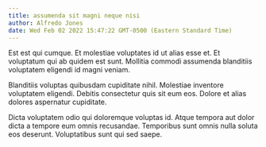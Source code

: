 ```yaml
---
title: assumenda sit magni neque nisi
author: Alfredo Jones
date: Wed Feb 02 2022 15:47:22 GMT-0500 (Eastern Standard Time)
---
```

Est est qui cumque. Et molestiae voluptates id ut alias esse et. Et voluptatum qui ab quidem est sunt. Mollitia commodi assumenda blanditiis voluptatem eligendi id magni veniam.

 Blanditiis voluptas quibusdam cupiditate nihil. Molestiae inventore voluptatem eligendi. Debitis consectetur quis sit eum eos. Dolore et alias dolores aspernatur cupiditate.

 Dicta voluptatem odio qui doloremque voluptas id. Atque tempora aut dolor dicta a tempore eum omnis recusandae. Temporibus sunt omnis nulla soluta eos deserunt. Voluptatibus sunt qui sed saepe.